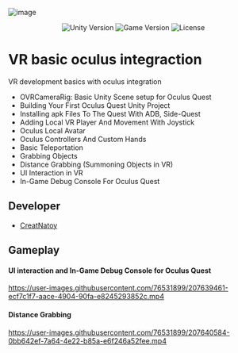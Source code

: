 ![image](https://user-images.githubusercontent.com/76531899/206843411-e6d2786a-aca5-4e3a-b251-2b1cbb3e36b0.png)

<p align="center">
    <img src="https://img.shields.io/badge/Engine-2021.3.1f1-blueviolet" alt="Unity Version">
    <img src="https://img.shields.io/badge/Version-0.1-blue" alt="Game Version">
    <img src="https://img.shields.io/badge/License-None-success" alt="License">
</p>

# VR basic oculus integraction

VR development basics with oculus integration
* OVRCameraRig: Basic Unity Scene setup for Oculus Quest
* Building Your First Oculus Quest Unity Project
* Installing apk Files To The Quest With ADB, Side-Quest
* Adding Local VR Player And Movement With Joystick
* Oculus Local Avatar
* Oculus Controllers And Custom Hands
* Basic Teleportation
* Grabbing Objects
* Distance Grabbing (Summoning Objects in VR)
* UI Interaction in VR
* In-Game Debug Console For Oculus Quest


## Developer

- [CreatNatoy](https://github.com/CreatNatoy)

## Gameplay

#### UI interaction and  In-Game Debug Console for Oculus Quest

https://user-images.githubusercontent.com/76531899/207639461-ecf7c1f7-aace-4904-90fa-e8245293852c.mp4

#### Distance Grabbing 

https://user-images.githubusercontent.com/76531899/207640584-0bb642ef-7a64-4e22-b85a-e6f246a52fee.mp4



